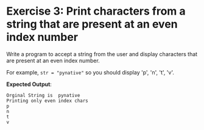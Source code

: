 # Exercise 3: Print characters from a string that are present at an even index number

Write a program to accept a string from the user and display characters that are present at an even index number.

For example, `str = "pynative"` so you should display 'p', 'n', 't', 'v'.

**Expected Output**:

```text
Orginal String is  pynative
Printing only even index chars
p
n
t
v
```
